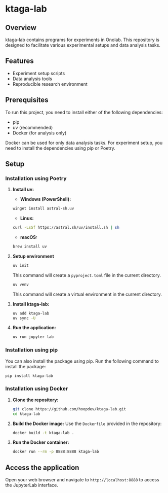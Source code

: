 # ktaga-lab

## Overview
ktaga-lab contains programs for experiments in Onolab. This repository is designed to facilitate various experimental setups and data analysis tasks.

## Features
- Experiment setup scripts
- Data analysis tools
- Reproducible research environment

## Prerequisites
To run this project, you need to install either of the following dependencies:
- pip
- uv (recommended)
- Docker (for analysis only)

Docker can be used for only data analysis tasks. For experiment setup, you need to install the dependencies using pip or Poetry.

## Setup

### Installation using Poetry

1. **Install uv:**
    - **Windows (PowerShell):**
    ```bash
    winget install astral-sh.uv
    ```

    - **Linux:**
    ```bash
    curl -LsSf https://astral.sh/uv/install.sh | sh
    ```

    - **macOS:**
    ```bash
    brew install uv
    ```



2. **Setup environment**

    ```bash
    uv init
    ```
    This command will create a `pyproject.toml` file in the current directory.

    ```bash
    uv venv
    ```
    This command will create a virtual environment in the current directory.


3. **Install ktaga-lab:**
    ```bash
    uv add ktaga-lab
    uv sync -U
    ```

4. **Run the application:**
    ```bash
    uv run jupyter lab
    ```

### Installation using pip

You can also install the package using pip. Run the following command to install the package:
```bash
pip install ktaga-lab
```

### Installation using Docker

1. **Clone the repository:**
    ```bash
    git clone https://github.com/hoopdev/ktaga-lab.git
    cd ktaga-lab
    ```

2. **Build the Docker image:**
    Use the `Dockerfile` provided in the repository:
    ```bash
    docker build -t ktaga-lab .
    ```

3. **Run the Docker container:**
    ```bash
    docker run --rm -p 8888:8888 ktaga-lab
    ```

## Access the application

Open your web browser and navigate to `http://localhost:8888` to access the JupyterLab interface.